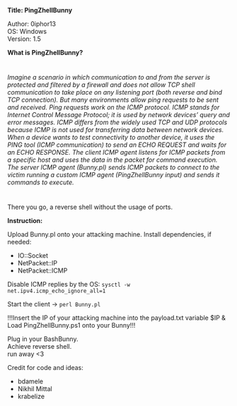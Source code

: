 **Title: PingZhellBunny**

<p>Author: 0iphor13<br>
OS: Windows<br>
Version: 1.5<br>

**What is PingZhellBunny?**
#
*Imagine a scenario in which communication to and from the server is protected and filtered by a firewall and does not allow TCP shell communication to take place on any listening port (both reverse and bind TCP connection).*
*But many environments allow ping requests to be sent and received. Ping requests work on the ICMP protocol.*
*ICMP stands for Internet Control Message Protocol; it is used by network devices’ query and error messages. ICMP differs from the widely used TCP and UDP protocols because ICMP is not used for transferring data between network devices.*
*When a device wants to test connectivity to another device, it uses the PING tool (ICMP communication) to send an ECHO REQUEST and waits for an ECHO RESPONSE.*
*The client ICMP agent listens for ICMP packets from a specific host and uses the data in the packet for command execution.*
*The server ICMP agent (Bunny.pl) sends ICMP packets to connect to the victim running a custom ICMP agent (PingZhellBunny input) and sends it commands to execute.*
#
There you go, a reverse shell without the usage of ports.

**Instruction:**

Upload Bunny.pl onto your attacking machine.
Install dependencies, if needed:
- IO::Socket
- NetPacket::IP
- NetPacket::ICMP

Disable ICMP replies by the OS:
    `sysctl -w net.ipv4.icmp_echo_ignore_all=1`

Start the client -> `perl Bunny.pl`

<p>!!!Insert the IP of your attacking machine into the payload.txt variable $IP & Load PingZhellBunny.ps1 onto your Bunny!!!<br>

<p>Plug in your BashBunny.<br>
Achieve reverse shell.<br>
   run away <3</p>


Credit for code and ideas:
- bdamele
- Nikhil Mittal
- krabelize
